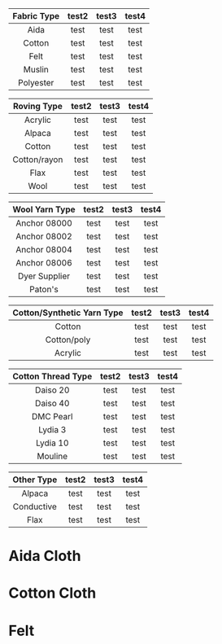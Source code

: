 |Fabric Type|test2|test3|test4|
|:---:|:---:|:---:|:---:|
|Aida|test |test |test |
|Cotton|test |test |test |
|Felt |test |test |test |
|Muslin|test |test |test |
|Polyester|test |test |test |

|Roving Type|test2|test3|test4|
|:---:|:---:|:---:|:---:|
|Acrylic|test |test |test |
|Alpaca|test |test |test |
|Cotton|test |test |test |
|Cotton/rayon|test |test |test |
|Flax|test |test |test |
|Wool|test |test |test |


|Wool Yarn Type|test2|test3|test4|
|:---:|:---:|:---:|:---:|
|Anchor 08000|test |test |test |
|Anchor 08002|test |test |test |
|Anchor 08004|test |test |test |
|Anchor 08006|test |test |test |
|Dyer Supplier|test |test |test |
|Paton's|test |test |test |

|Cotton/Synthetic Yarn Type|test2|test3|test4|
|:---:|:---:|:---:|:---:|
|Cotton|test |test |test |
|Cotton/poly|test |test |test |
|Acrylic|test |test |test |

|Cotton Thread Type|test2|test3|test4|
|:---:|:---:|:---:|:---:|
|Daiso 20|test |test |test |
|Daiso 40|test |test |test |
|DMC Pearl|test |test |test |
|Lydia 3|test |test |test |
|Lydia 10|test |test |test |
|Mouline|test |test |test |

|Other Type|test2|test3|test4|
|:---:|:---:|:---:|:---:|
|Alpaca|test |test |test |
|Conductive|test |test |test |
|Flax|test |test |test |

# Aida Cloth
# Cotton Cloth
# Felt
